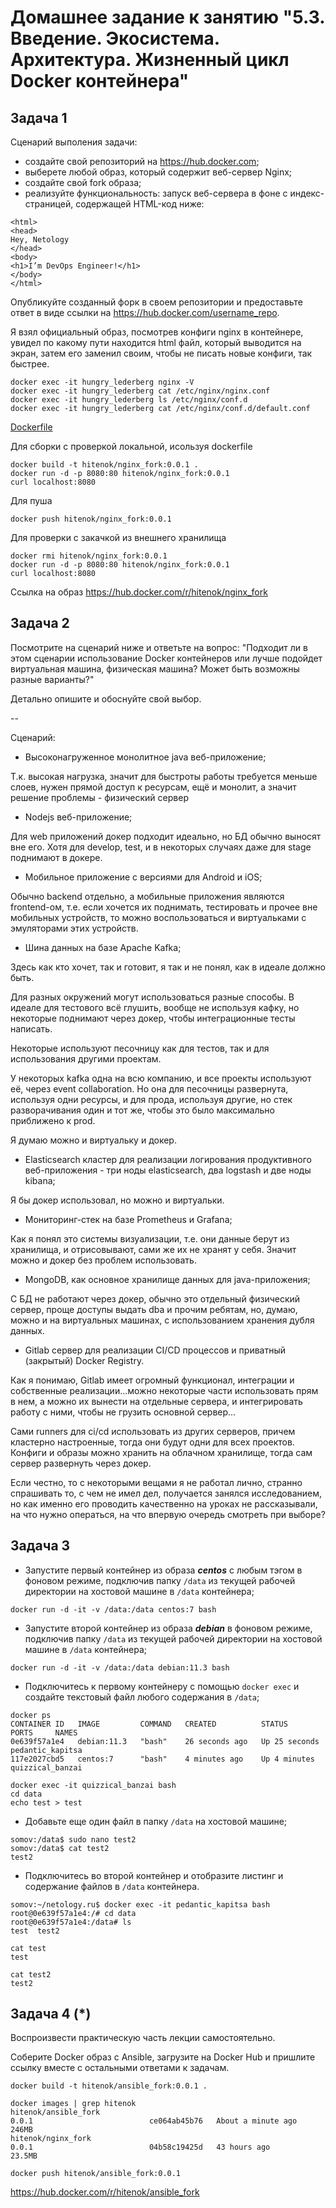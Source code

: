 # Домашнее задание к занятию "5.3. Введение. Экосистема. Архитектура. Жизненный цикл Docker контейнера"

## Задача 1

Сценарий выполения задачи:

- создайте свой репозиторий на https://hub.docker.com;
- выберете любой образ, который содержит веб-сервер Nginx;
- создайте свой fork образа;
- реализуйте функциональность:
запуск веб-сервера в фоне с индекс-страницей, содержащей HTML-код ниже:
```
<html>
<head>
Hey, Netology
</head>
<body>
<h1>I’m DevOps Engineer!</h1>
</body>
</html>
```
Опубликуйте созданный форк в своем репозитории и предоставьте ответ в виде ссылки на https://hub.docker.com/username_repo.

Я взял официальный образ, посмотрев конфиги nginx в контейнере, увидел по какому пути находится html файл, который выводится на экран, затем его заменил своим, 
чтобы не писать новые конфиги, так быстрее.

```
docker exec -it hungry_lederberg nginx -V
docker exec -it hungry_lederberg cat /etc/nginx/nginx.conf
docker exec -it hungry_lederberg ls /etc/nginx/conf.d
docker exec -it hungry_lederberg cat /etc/nginx/conf.d/default.conf
```

[Dockerfile](src/build/nginx/Dockerfile)

Для сборки с проверкой локальной, исользуя dockerfile
```
docker build -t hitenok/nginx_fork:0.0.1 .
docker run -d -p 8080:80 hitenok/nginx_fork:0.0.1
curl localhost:8080
```

Для пуша
```
docker push hitenok/nginx_fork:0.0.1
```

Для проверки с закачкой из внешнего хранилища
```
docker rmi hitenok/nginx_fork:0.0.1
docker run -d -p 8080:80 hitenok/nginx_fork:0.0.1
curl localhost:8080
```

Ссылка на образ https://hub.docker.com/r/hitenok/nginx_fork

## Задача 2

Посмотрите на сценарий ниже и ответьте на вопрос:
"Подходит ли в этом сценарии использование Docker контейнеров или лучше подойдет виртуальная машина, физическая машина? Может быть возможны разные варианты?"

Детально опишите и обоснуйте свой выбор.

--

Сценарий:

- Высоконагруженное монолитное java веб-приложение;

Т.к. высокая нагрузка, значит для быстроты работы требуется меньше слоев, нужен прямой доступ к ресурсам, ещё и монолит,
а значит решение проблемы - физический сервер
- Nodejs веб-приложение;

Для web приложений докер подходит идеально, но БД обычно выносят вне его.
Хотя для develop, test, и в некоторых случаях даже для stage поднимают в докере.
- Мобильное приложение c версиями для Android и iOS;

Обычно backend отдельно, а мобильные приложения являются frontend-ом,
т.е. если хочется их поднимать, тестировать и прочее вне мобильных устройств, то 
можно воспользоваться и виртуальками с эмуляторами этих устройств.
- Шина данных на базе Apache Kafka;

Здесь как кто хочет, так и готовит, я так и не понял, как в идеале должно быть.

Для разных окружений могут использоваться разные способы.
В идеале для тестового всё глушить, вообще не используя кафку, 
но некоторые поднимают через докер, чтобы интеграционные тесты написать.

Некоторые используют песочницу как для тестов, так и для использования другими проектам.

У некоторых kafka одна на всю компанию, и все проекты используют её, через 
event collaboration. Но она для песочницы развернута, используя одни ресурсы, и для прода, используя другие, но 
стек разворачивания один и тот же, чтобы это было максимально приближено к prod.

Я думаю можно и виртуальку и докер.

- Elasticsearch кластер для реализации логирования продуктивного веб-приложения - три ноды elasticsearch, два logstash и две ноды kibana;

Я бы докер использовал, но можно и виртуальки.
- Мониторинг-стек на базе Prometheus и Grafana;

Как я понял это системы визуализации, т.е. они данные берут из хранилища, и отрисовывают, 
сами же их не хранят у себя. Значит можно и докер без проблем использовать.
- MongoDB, как основное хранилище данных для java-приложения;

С БД не работают через докер, обычно это отдельный физический сервер, проще доступы выдать dba и прочим ребятам, но, думаю, можно и на виртуальных машинах, 
с использованием хранения дубля данных.
- Gitlab сервер для реализации CI/CD процессов и приватный (закрытый) Docker Registry.

Как я понимаю, Gitlab имеет огромный функционал, интеграции и собственные реализации...можно некоторые части использовать прям в нем, а можно их вынести на отдельные 
сервера, и интегрировать работу с ними, чтобы не грузить основной сервер...

Сами runners для ci/cd использовать из других серверов, причем кластерно настроенные, 
тогда они будут одни для всех проектов.
Конфиги и образы можно хранить на облачном хранилище, тогда сам сервер развернуть через докер.


Если честно, то с некоторыми вещами я не работал лично, странно спрашивать то, с чем не имел дел, 
получается занялся исследованием, но как именно его проводить качественно на уроках не рассказывали, 
на что нужно операться, на что впервую очередь смотреть при выборе?

## Задача 3

- Запустите первый контейнер из образа ***centos*** c любым тэгом в фоновом режиме, подключив папку ```/data``` из текущей рабочей директории на хостовой машине в ```/data``` контейнера;

```
docker run -d -it -v /data:/data centos:7 bash
```
- Запустите второй контейнер из образа ***debian*** в фоновом режиме, подключив папку ```/data``` из текущей рабочей директории на хостовой машине в ```/data``` контейнера;

```
docker run -d -it -v /data:/data debian:11.3 bash
```
- Подключитесь к первому контейнеру с помощью ```docker exec``` и создайте текстовый файл любого содержания в ```/data```;

```
docker ps
CONTAINER ID   IMAGE         COMMAND   CREATED          STATUS          PORTS     NAMES
0e639f57a1e4   debian:11.3   "bash"    26 seconds ago   Up 25 seconds             pedantic_kapitsa
117e2027cbd5   centos:7      "bash"    4 minutes ago    Up 4 minutes              quizzical_banzai
```

```
docker exec -it quizzical_banzai bash
cd data
echo test > test
```
- Добавьте еще один файл в папку ```/data``` на хостовой машине;

```
somov:/data$ sudo nano test2
somov:/data$ cat test2
test2
```
- Подключитесь во второй контейнер и отобразите листинг и содержание файлов в ```/data``` контейнера.

```
somov:~/netology.ru$ docker exec -it pedantic_kapitsa bash
root@0e639f57a1e4:/# cd data
root@0e639f57a1e4:/data# ls
test  test2

cat test
test

cat test2
test2
```

## Задача 4 (*)

Воспроизвести практическую часть лекции самостоятельно.

Соберите Docker образ с Ansible, загрузите на Docker Hub и пришлите ссылку вместе с остальными ответами к задачам.

```
docker build -t hitenok/ansible_fork:0.0.1 .

docker images | grep hitenok
hitenok/ansible_fork                                                               0.0.1                          ce064ab45b76   About a minute ago   246MB
hitenok/nginx_fork                                                                 0.0.1                          04b58c19425d   43 hours ago         23.5MB

docker push hitenok/ansible_fork:0.0.1
```

https://hub.docker.com/r/hitenok/ansible_fork